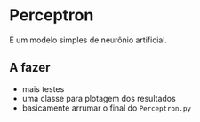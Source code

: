 # Perceptron
É um modelo simples de neurônio artificial.

## A fazer
- mais testes
- uma classe para plotagem dos resultados
- basicamente arrumar o final do `Perceptron.py`
